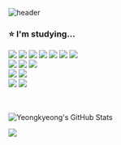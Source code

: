 ![header](https://capsule-render.vercel.app/api?type=waving&color=0:ffefcb,4600:b9e4ff,80:b9d8ff,100:daccff&height=200&section=header&text=Na%Yeongkyeong&fontSize=50&&fontAlignY=40")

<div>
<h3> ⭐ I'm studying...</h3>
<img src="https://img.shields.io/badge/Python-3776AB?style=flat-square&logo=Python&logoColor=white"/>
<img src="https://img.shields.io/badge/JavaScript-F7DF1E?style=flat-square&logo=javascript&logoColor=grey"/>
<img src="https://img.shields.io/badge/TypeScript-3178C6?style=flat-square&logo=typescript&logoColor=white"/>
<img src="https://img.shields.io/badge/C-A8B9CC?style=flat-square&logo=c&logoColor=white"/>
<img src="https://img.shields.io/badge/C++-00599C?style=flat-square&logo=cplusplus&logoColor=white"/>
<img src="https://img.shields.io/badge/HTML5-E34F26?style=flat-square&logo=html5&logoColor=white"/>
<img src="https://img.shields.io/badge/CSS3-1572B6?style=flat-square&logo=css3&logoColor=white"/>
<br>
<img src="https://img.shields.io/badge/Node.js-339933?style=flat-square&logo=node.js&logoColor=white"/>
<img src="https://img.shields.io/badge/ts--node-3178C6?style=flat-square&logo=ts-node&logoColor=white"/>
<img src="https://img.shields.io/badge/Django-092E20?style=flat-square&logo=django&logoColor=white"/>
<br>
<img src="https://img.shields.io/badge/MySQL-4479A1?style=flat-square&logo=mysql&logoColor=white"/>
<img src="https://img.shields.io/badge/PostgreSQL-4169E1?style=flat-square&logo=postgresql&logoColor=white"/>
<br>
<img src="https://img.shields.io/badge/Git-F05032?style=flat-square&logo=git&logoColor=white"/>
<img src="https://img.shields.io/badge/AWS-232F3E?style=flat-square&logo=amazonaws&logoColor=white"/>

<br><br>
![Yeongkyeong's GitHub Stats](https://github-readme-stats.vercel.app/api?username=na-yk&show_icons=true&theme=solarized-light)

<img src="https://capsule-render.vercel.app/api?type=waving&color=0:ffefcb,4600:b9e4ff,80:b9d8ff,100:daccff&height=150&section=footer" />

</div>
